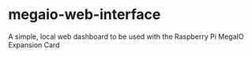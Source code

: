 # megaio-web-interface
A simple, local web dashboard to be used with the Raspberry Pi MegaIO Expansion Card
